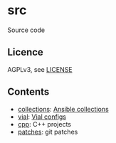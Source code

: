 # src 

Source code

## Licence

AGPLv3, see [LICENSE](./LICENSE.txt) 

## Contents

- [collections](./collections): [Ansible collections](https://docs.ansible.com/ansible/latest/collections_guide/index.html)
- [vial](./vial): [Vial configs](https://get.vial.today/)
- [cpp](./cpp): C++ projects
- [patches](./patches): git patches
